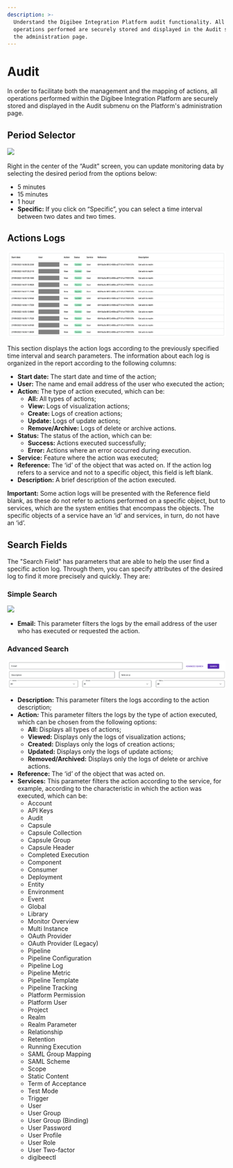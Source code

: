 ```yaml
---
description: >-
  Understand the Digibee Integration Platform audit functionality. All
  operations performed are securely stored and displayed in the Audit submenu on
  the administration page.
---
```


# Audit

In order to facilitate both the management and the mapping of actions, all operations performed within the Digibee Integration Platform are securely stored and displayed in the Audit submenu on the Platform's administration page.

## Period Selector <a href="#h_70bb83701a" id="h_70bb83701a"></a>

![](../.gitbook/assets/audit\_1.png)

Right in the center of the “Audit” screen, you can update monitoring data by selecting the desired period from the options below:

* 5 minutes
* 15 minutes
* 1 hour
* **Specific:** If you click on “Specific”, you can select a time interval between two dates and two times.

## Actions Logs <a href="#h_4e1a0e4a55" id="h_4e1a0e4a55"></a>

![](<../.gitbook/assets/Log de acoes EN (2).png>)

This section displays the action logs according to the previously specified time interval and search parameters. The information about each log is organized in the report according to the following columns:

* **Start date:** The start date and time of the action;
* **User:** The name and email address of the user who executed the action;
* **Action:** The type of action executed, which can be:
  * **All:** All types of actions;
  * **View:** Logs of visualization actions;
  * **Create:** Logs of creation actions;
  * **Update:** Logs of update actions;
  * **Remove/Archive:** Logs of delete or archive actions.
* **Status:** The status of the action, which can be:
  * **Success:** Actions executed successfully;
  * **Error:** Actions where an error occurred during execution.
* **Service:** Feature where the action was executed;
* **Reference:** The ‘id’ of the object that was acted on. If the action log refers to a service and not to a specific object, this field is left blank.
* **Description:** A brief description of the action executed.

**Important:** Some action logs will be presented with the Reference field blank, as these do not refer to actions performed on a specific object, but to services, which are the system entities that encompass the objects. The specific objects of a service have an ‘id’ and services, in turn, do not have an ‘id’.

## Search Fields <a href="#h_15d195dffa" id="h_15d195dffa"></a>

The "Search Field" has parameters that are able to help the user find a specific action log. Through them, you can specify attributes of the desired log to find it more precisely and quickly. They are:

### Simple Search <a href="#h_333afe8c9e" id="h_333afe8c9e"></a>

![](../.gitbook/assets/audit\_3.png)

* **Email:** This parameter filters the logs by the email address of the user who has executed or requested the action.

### Advanced Search <a href="#h_ad86b7c44e" id="h_ad86b7c44e"></a>

![](<../.gitbook/assets/EN (2).png>)

* **Description:** This parameter filters the logs according to the action description;
* **Action**_**:**_ This parameter filters the logs by the type of action executed, which can be chosen from the following options:
  * **All:** Displays all types of actions;
  * **Viewed:** Displays only the logs of visualization actions;
  * **Created:** Displays only the logs of creation actions;
  * **Updated:** Displays only the logs of update actions;
  * **Removed/Archived:** Displays only the logs of delete or archive actions.
* **Reference:** The ‘id’ of the object that was acted on.
* **Services:** This parameter filters the action according to the service, for example, according to the characteristic in which the action was executed, which can be:
  * Account
  * API Keys
  * Audit
  * Capsule
  * Capsule Collection
  * Capsule Group
  * Capsule Header
  * Completed Execution
  * Component
  * Consumer
  * Deployment
  * Entity
  * Environment
  * Event
  * Global
  * Library
  * Monitor Overview
  * Multi Instance
  * OAuth Provider
  * OAuth Provider (Legacy)
  * Pipeline
  * Pipeline Configuration
  * Pipeline Log
  * Pipeline Metric
  * Pipeline Template
  * Pipeline Tracking
  * Platform Permission
  * Platform User
  * Project
  * Realm
  * Realm Parameter
  * Relationship
  * Retention
  * Running Execution
  * SAML Group Mapping
  * SAML Scheme
  * Scope
  * Static Content
  * Term of Acceptance
  * Test Mode
  * Trigger
  * User
  * User Group
  * User Group (Binding)
  * User Password
  * User Profile
  * User Role
  * User Two-factor
  * digibeectl
